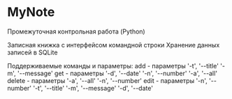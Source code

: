 # MyNote
Промежуточная контрольная работа (Python)

Записная книжка с интерфейсом командной строки
Хранение данных записей в SQLite

Поддерживаемые команды и параметры:
add - параметры '-t', '--title'
                '-m', '--message'
get - параметры '-d', '--date'
                '-n', '--number'
                '-a', '--all'
delete - параметры '-a', '--all'
                  '-n', '--number'
edit - параметры '-n', '--number'
                  '-t', '--title'
                  '-m', '--message'
                  '-d', '--date'

